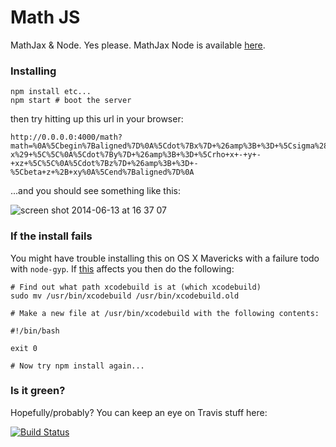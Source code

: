Math JS
=======

MathJax &amp; Node. Yes please. MathJax Node is available [here](https://github.com/mathjax/MathJax-node).

### Installing

```
npm install etc...
npm start # boot the server
```

then try hitting up this url in your browser:

```
http://0.0.0.0:4000/math?math=%0A%5Cbegin%7Baligned%7D%0A%5Cdot%7Bx%7D+%26amp%3B+%3D+%5Csigma%28y-x%29+%5C%5C%0A%5Cdot%7By%7D+%26amp%3B+%3D+%5Crho+x+-+y+-+xz+%5C%5C%0A%5Cdot%7Bz%7D+%26amp%3B+%3D+-%5Cbeta+z+%2B+xy%0A%5Cend%7Baligned%7D%0A
```

...and you should see something like this:

![screen shot 2014-06-13 at 16 37 07](https://cloud.githubusercontent.com/assets/4483/3275996/ec9bfe6c-f342-11e3-950b-6cfea655f7d6.png)

### If the install fails

You might have trouble installing this on OS X Mavericks with a failure todo with `node-gyp`. If [this](https://github.com/TooTallNate/node-gyp/issues/341#issuecomment-33969512) affects you then do the following:

```
# Find out what path xcodebuild is at (which xcodebuild)
sudo mv /usr/bin/xcodebuild /usr/bin/xcodebuild.old

# Make a new file at /usr/bin/xcodebuild with the following contents:

#!/bin/bash

exit 0

# Now try npm install again...
```

### Is it green?

Hopefully/probably? You can keep an eye on Travis stuff here:

[![Build Status](https://travis-ci.org/arfon/js-math.svg)](https://travis-ci.org/arfon/js-math)
